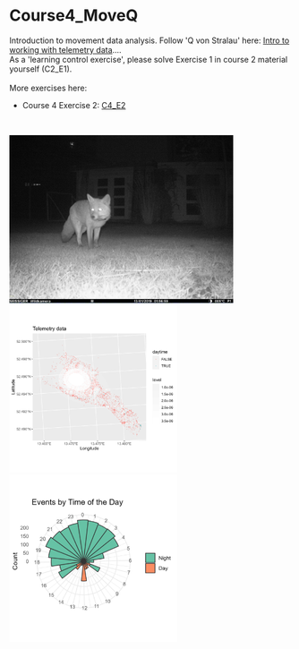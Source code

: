 # Course4_MoveQ
 Introduction to movement data analysis. Follow 'Q von Stralau' here: [Intro to working with telemetry data](https://stephkramer.github.io/Course4_MoveQ.html).... <br>
 As a 'learning control exercise', please solve Exercise 1 in course 2 material yourself (C2_E1).
<br> <br>
More exercises here:
* Course 4 Exercise 2: [C4_E2](https://stephkramer.github.io/Course4_MoveQ_Exercise2.html)
 <br>
 


<p float="left">
<img src="fox_Q_20190113_sks.jpg" alt="fox Q, photo by S-KS" width="400"/>
<img src="plots/plot_pointdensity.png" width="300" />
<img src="plots/plot_activity.png" width="300" />
</p>



